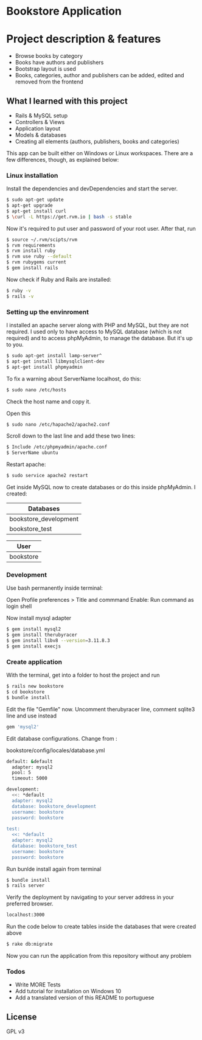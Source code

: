 # Bookstore Application

# Project description & features

  - Browse books by category
  - Books have authors and publishers
  - Bootstrap layout is used
  - Books, categories, author and publishers can be added, edited and removed from the frontend

## What I learned with this project

 - Rails & MySQL setup
 - Controllers & Views
 - Application layout
 - Models & databases
 - Creating all elements (authors, publishers, books and categories)

This app can be built either on Windows or Linux workspaces. There are a few differences, though, as explained below:

### Linux installation

Install the dependencies and devDependencies and start the server.

```sh
$ sudo apt-get update
$ apt-get upgrade
$ apt-get install curl
$ \curl -L https://get.rvm.io | bash -s stable
```

Now it's required to put user and password of your root user. After that, run

```sh
$ source ~/.rvm/scipts/rvm
$ rvm requirements
$ rvm install ruby
$ rvm use ruby --default
$ rvm rubygems current
$ gem install rails
```

Now check if Ruby and Rails are installed:

```sh
$ ruby -v
$ rails -v
```

### Setting up the envinroment

I installed an apache server along with PHP and MySQL, but they are not required. I used only to have access to MySQL database (which is not required) and to access phpMyAdmin, to manage the database. But it's up to you.

```sh
$ sudo apt-get install lamp-server^
$ apt-get install libmysqlclient-dev
$ apt-get install phpmyadmin
```

To fix a warning about ServerName localhost, do this:

```sh
$ sudo nano /etc/hosts
```

Check the host name and copy it.

Open this

```sh
$ sudo nano /etc/hapache2/apache2.conf
```
Scroll down to the last line and add these two lines:

```sh
$ Include /etc/phpmyadmin/apache.conf
$ ServerName ubuntu
```

Restart apache:

```sh
$ sudo service apache2 restart
```

Get inside MySQL now to create databases or do this inside phpMyAdmin. I created: 

| Databases |
| ------ | 
| bookstore_development | 
| bookstore_test | 

| User |
| ------ | 
| bookstore | 

### Development

Use bash permanently inside terminal:

Open Profile preferences > Title and commmand
Enable: Run command as login shell

Now install mysql adapter

```sh
$ gem install mysql2
$ gem install therubyracer
$ gem install libv8 --version=3.11.8.3
$ gem install execjs
```

### Create application

With the terminal, get into a folder to host the project and run

```sh
$ rails new bookstore
$ cd bookstore
$ bundle install
```

Edit the file "Gemfile" now. Uncomment therubyracer line, comment sqlite3 line and use instead

```sh
gem 'mysql2'
```

Edit database configurations. Change from :

bookstore/config/locales/database.yml

```sh
default: &default
  adapter: mysql2
  pool: 5
  timeout: 5000

development:
  <<: *default
  adapter: mysql2
  database: bookstore_development
  username: bookstore
  password: bookstore
  
test:
  <<: *default
  adapter: mysql2
  database: bookstore_test
  username: bookstore
  password: bookstore
```

Run bunlde install again from terminal

```sh
$ bundle install
$ rails server
```

Verify the deployment by navigating to your server address in your preferred browser.

```sh
localhost:3000
```

Run the code below to create tables inside the databases that were created above

```sh
$ rake db:migrate
```

Now you can run the application from this repository without any problem

### Todos

 - Write MORE Tests
 - Add tutorial for installation on Windows 10
 - Add a translated version of this README to portuguese

License
----

GPL v3


